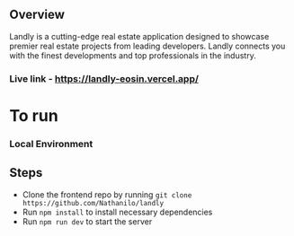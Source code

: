 ## Overview

Landly is a cutting-edge real estate application designed to showcase premier real estate projects from leading developers. Landly connects you with the finest developments and top professionals in the industry. 

### Live link - https://landly-eosin.vercel.app/

# To run

### Local Environment

## Steps

- Clone the frontend repo by running `git clone https://github.com/Nathanilo/landly`
- Run `npm install` to install necessary dependencies
- Run `npm run dev` to start the server
